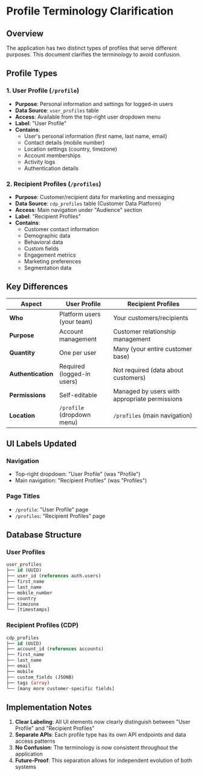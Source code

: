 # Profile Terminology Clarification

## Overview
The application has two distinct types of profiles that serve different purposes. This document clarifies the terminology to avoid confusion.

## Profile Types

### 1. User Profile (`/profile`)
- **Purpose**: Personal information and settings for logged-in users
- **Data Source**: `user_profiles` table
- **Access**: Available from the top-right user dropdown menu
- **Label**: "User Profile"
- **Contains**:
  - User's personal information (first name, last name, email)
  - Contact details (mobile number)
  - Location settings (country, timezone)
  - Account memberships
  - Activity logs
  - Authentication details

### 2. Recipient Profiles (`/profiles`)
- **Purpose**: Customer/recipient data for marketing and messaging
- **Data Source**: `cdp_profiles` table (Customer Data Platform)
- **Access**: Main navigation under "Audience" section
- **Label**: "Recipient Profiles"
- **Contains**:
  - Customer contact information
  - Demographic data
  - Behavioral data
  - Custom fields
  - Engagement metrics
  - Marketing preferences
  - Segmentation data

## Key Differences

| Aspect | User Profile | Recipient Profiles |
|--------|--------------|-------------------|
| **Who** | Platform users (your team) | Your customers/recipients |
| **Purpose** | Account management | Customer relationship management |
| **Quantity** | One per user | Many (your entire customer base) |
| **Authentication** | Required (logged-in users) | Not required (data about customers) |
| **Permissions** | Self-editable | Managed by users with appropriate permissions |
| **Location** | `/profile` (dropdown menu) | `/profiles` (main navigation) |

## UI Labels Updated

### Navigation
- Top-right dropdown: "User Profile" (was "Profile")
- Main navigation: "Recipient Profiles" (was "Profiles")

### Page Titles
- `/profile`: "User Profile" page
- `/profiles`: "Recipient Profiles" page

## Database Structure

### User Profiles
```sql
user_profiles
├── id (UUID)
├── user_id (references auth.users)
├── first_name
├── last_name
├── mobile_number
├── country
├── timezone
└── [timestamps]
```

### Recipient Profiles (CDP)
```sql
cdp_profiles
├── id (UUID)
├── account_id (references accounts)
├── first_name
├── last_name
├── email
├── mobile
├── custom_fields (JSONB)
├── tags (array)
└── [many more customer-specific fields]
```

## Implementation Notes

1. **Clear Labeling**: All UI elements now clearly distinguish between "User Profile" and "Recipient Profiles"
2. **Separate APIs**: Each profile type has its own API endpoints and data access patterns
3. **No Confusion**: The terminology is now consistent throughout the application
4. **Future-Proof**: This separation allows for independent evolution of both systems
